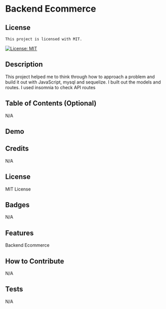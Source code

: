 # Backend Ecommerce

## License

    This project is licensed with MIT.

[![License: MIT](https://img.shields.io/badge/License-MIT-yellow.svg)](https://opensource.org/licenses/MIT)


## Description

This project helped me to think through how to approach a problem and build it out with JavaScript, mysql and sequelize. I built out the models and routes. I used insomnia to check API routes

## Table of Contents (Optional)

N/A


## Demo



## Credits

N/A

## License

MIT License

## Badges

N/A

## Features

Backend Ecommerce

## How to Contribute

N/A

## Tests

N/A